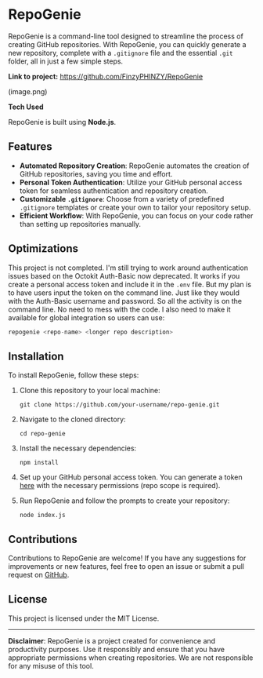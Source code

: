 # RepoGenie

RepoGenie is a command-line tool designed to streamline the process of creating GitHub repositories. With RepoGenie, you can quickly generate a new repository, complete with a `.gitignore` file and the essential `.git` folder, all in just a few simple steps.

**Link to project:** https://github.com/FinzyPHINZY/RepoGenie

(image.png)

**Tech Used**

RepoGenie is built using **Node.js**.

## Features

- **Automated Repository Creation**: RepoGenie automates the creation of GitHub repositories, saving you time and effort.
- **Personal Token Authentication**: Utilize your GitHub personal access token for seamless authentication and repository creation.
- **Customizable `.gitignore`**: Choose from a variety of predefined `.gitignore` templates or create your own to tailor your repository setup.
- **Efficient Workflow**: With RepoGenie, you can focus on your code rather than setting up repositories manually.

## Optimizations

This project is not completed. I'm still trying to work around authentication issues based on the Octokit Auth-Basic now deprecated. It works if you create a personal access token and include it in the `.env` file. But my plan is to have users input the token on the command line. Just like they would with the Auth-Basic username and password. So all the activity is on the command line. No need to mess with the code.
I also need to make it available for global integration so users can use:

```javascript
repogenie <repo-name> <longer repo description>
```

## Installation

To install RepoGenie, follow these steps:

1. Clone this repository to your local machine:

   ```
   git clone https://github.com/your-username/repo-genie.git
   ```

2. Navigate to the cloned directory:

   ```
   cd repo-genie
   ```

3. Install the necessary dependencies:

   ```
   npm install
   ```

4. Set up your GitHub personal access token. You can generate a token [here](https://github.com/settings/tokens) with the necessary permissions (repo scope is required).

5. Run RepoGenie and follow the prompts to create your repository:

   ```
   node index.js
   ```

## Contributions

Contributions to RepoGenie are welcome! If you have any suggestions for improvements or new features, feel free to open an issue or submit a pull request on [GitHub](https://github.com/your-username/repo-genie).

## License

This project is licensed under the MIT License.

---

**Disclaimer**: RepoGenie is a project created for convenience and productivity purposes. Use it responsibly and ensure that you have appropriate permissions when creating repositories. We are not responsible for any misuse of this tool.
